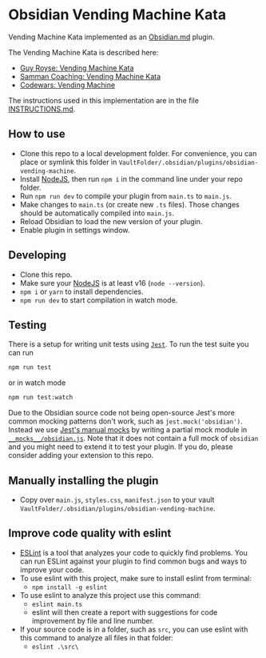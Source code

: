 # Obsidian Vending Machine Kata

Vending Machine Kata implemented as an [Obsidian.md](https://obsidian.md/) plugin.

The Vending Machine Kata is described here:

-   [Guy Royse: Vending Machine Kata](https://github.com/guyroyse/vending-machine-kata)
-   [Samman Coaching: Vending Machine Kata](https://sammancoaching.org/kata_descriptions/vending_machine.html)
-   [Codewars: Vending Machine](https://www.codewars.com/kata/586e6d4cb98de09e3800014f/train/javascript)

The instructions used in this implementation are in the file [INSTRUCTIONS.md](./INSTRUCTIONS.md). 

## How to use

-   Clone this repo to a local development folder. For convenience, you can place or symlink this folder in `VaultFolder/.obsidian/plugins/obsidian-vending-machine`.
-   Install [NodeJS](https://nodejs.org/), then run `npm i` in the command line under your repo folder.
-   Run `npm run dev` to compile your plugin from `main.ts` to `main.js`.
-   Make changes to `main.ts` (or create new `.ts` files). Those changes should be automatically compiled into `main.js`.
-   Reload Obsidian to load the new version of your plugin.
-   Enable plugin in settings window.

## Developing

-   Clone this repo.
-   Make sure your [NodeJS](https://nodejs.org/) is at least v16 (`node --version`).
-   `npm i` or `yarn` to install dependencies.
-   `npm run dev` to start compilation in watch mode.

## Testing

There is a setup for writing unit tests using [`Jest`](https://jestjs.io/). To run the test suite you can run

```BASH
npm run test
```

or in watch mode

```BASH
npm run test:watch
```

Due to the Obsidian source code not being open-source Jest's more common mocking patterns don't work, such as `jest.mock('obsidian')`. Instead we use [Jest's manual mocks](https://jestjs.io/docs/manual-mocks) by writing a partial mock module in [`__mocks__/obsidian.js`](./__mocks__/obsidian.js). Note that it does not contain a full mock of `obsidian` and you might need to extend it to test your plugin. If you do, please consider adding your extension to this repo.

## Manually installing the plugin

-   Copy over `main.js`, `styles.css`, `manifest.json` to your vault `VaultFolder/.obsidian/plugins/obsidian-vending-machine`.

## Improve code quality with eslint

-   [ESLint](https://eslint.org/) is a tool that analyzes your code to quickly find problems. You can run ESLint against your plugin to find common bugs and ways to improve your code.
-   To use eslint with this project, make sure to install eslint from terminal:
    -   `npm install -g eslint`
-   To use eslint to analyze this project use this command:
    -   `eslint main.ts`
    -   eslint will then create a report with suggestions for code improvement by file and line number.
-   If your source code is in a folder, such as `src`, you can use eslint with this command to analyze all files in that folder:
    -   `eslint .\src\`
